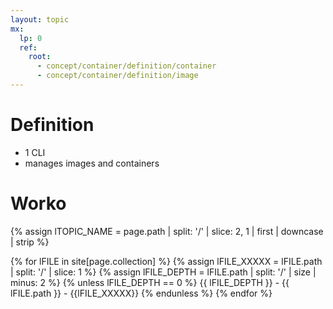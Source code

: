 ```yaml
---
layout: topic
mx:  
  lp: 0
  ref:
    root:
      - concept/container/definition/container
      - concept/container/definition/image
---
```


# Definition
- 1 CLI
- manages images and containers

# Worko

<!-- define var -->
{% assign lTOPIC_NAME    = page.path | split: '/' | slice: 2, 1 | first | downcase | strip %}

{% for lFILE in site[page.collection] %}
  {% assign lFILE_XXXXX  = lFILE.path | split: '/' | slice: 1   %}
  {% assign lFILE_DEPTH  = lFILE.path | split: '/' | size | minus: 2 %}
  {% unless lFILE_DEPTH == 0 %}
    {{ lFILE_DEPTH }} - {{ lFILE.path }} - {{lFILE_XXXXX}}
  {% endunless %}
{% endfor %}
